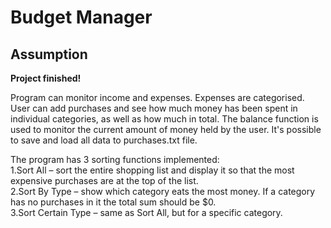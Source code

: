 # Budget Manager

## Assumption

**Project finished!**

Program can monitor income and expenses.
Expenses are categorised. User can add purchases and see how much money has been spent in individual categories, as well as how much in total.
The balance function is used to monitor the current amount of money held by the user.
It's possible to save and load all data to purchases.txt file.

The program has 3 sorting functions implemented: <br>
    1.Sort All – sort the entire shopping list and display it so that the most expensive purchases are at the top of the list.<br>
    2.Sort By Type – show which category eats the most money. If a category has no purchases in it the total sum should be $0.<br>
    3.Sort Certain Type – same as Sort All, but for a specific category.<br>

